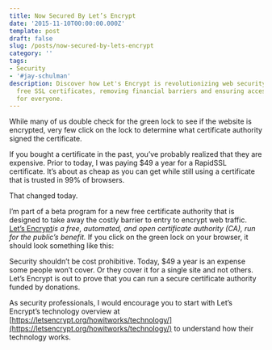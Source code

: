 ```yaml
---
title: Now Secured By Let’s Encrypt
date: '2015-11-10T00:00:00.000Z'
template: post
draft: false
slug: /posts/now-secured-by-lets-encrypt
category: ''
tags:
- Security
- '#jay-schulman'
description: Discover how Let's Encrypt is revolutionizing web security by offering
  free SSL certificates, removing financial barriers and ensuring accessible encryption
  for everyone.
---
```

While many of us double check for the green lock to see if the website is encrypted, very few click on the lock to determine what certificate authority signed the certificate.

If you bought a certificate in the past, you’ve probably realized that they are expensive. Prior to today, I was paying $49 a year for a RapidSSL certificate. It’s about as cheap as you can get while still using a certificate that is trusted in 99% of browsers.

That changed today.

I’m part of a beta program for a new free certificate authority that is designed to take away the costly barrier to entry to encrypt web traffic. [Let’s Encrypt](https://letsencrypt.org/about/)*is a free, automated, and open certificate authority (CA), run for the public’s benefit.* If you click on the green lock on your browser, it should look something like this:

Security shouldn’t be cost prohibitive. Today, $49 a year is an expense some people won’t cover. Or they cover it for a single site and not others. Let’s Encrypt is out to prove that you can run a secure certificate authority funded by donations.

As security professionals, I would encourage you to start with Let’s Encrypt’s technology overview at [https://letsencrypt.org/howitworks/technology/](https://letsencrypt.org/howitworks/technology/) to understand how their technology works.